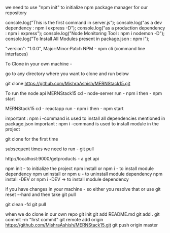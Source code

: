 we need to use "npm init" to initialize npm package manager for our repository

console.log("This is the first command in server.js");
console.log("as a dev dependency : npm i express -D");
console.log("as a production dependency : npm i express");
console.log("Node Monitoring Tool : npm i nodemon -D");
console.log("To Install All Modules present in package.json : npm i");

"version": "1.0.0", Major:Minor:Patch
NPM - npm cli (command line interfaces)

To Clone in your own machine -  

go to any directory where you want to clone and run below

git clone https://github.com/MishraAshish/MERNStack15.git

To run the node api
MERNStack15
cd - node-server
run  - npm i
then - npm start

MERNStack15
cd - reactapp
run  - npm i
then - npm start

important : npm i  -command is used to install all dependencies mentioned in package.json
important : npm i <module name> -command is used to install module in the project

git clone for the first time

subsequent times we need to run - git pull

http://localhost:9000/getproducts - a get api

npm init - to initialize the project
npm install or npm i - to install module dependency
npm uninstall or npm u - to uninstall module dependency
npm install -DEV or npm i -DEV -> to install module dependency

if you have changes in your machine - so either you resolve that or use 
git reset --hard and then take 
git pull

git clean -fd
git pull



when we do clone in our own repo
git init
git add README.md
git add . 
git commit -m "first commit"
git remote add origin https://github.com/MishraAshish/MERNStack15.git
git push origin master